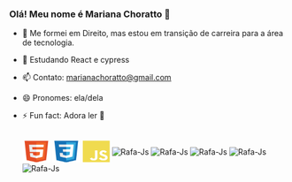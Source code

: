 ### Olá! Meu nome é Mariana Choratto 👋


- 🔭 Me formei em Direito, mas estou em transição de carreira para a área de tecnologia. 
- 🌱 Estudando React e cypress
- 📫 Contato: marianachoratto@gmail.com
- 😄 Pronomes: ela/dela
- ⚡ Fun fact: Adora ler 📖


  <div style="display: inline_block"><br>
    
  <img align="center" alt="Rafa-HTML" height="40" width="50" src="https://raw.githubusercontent.com/devicons/devicon/master/icons/html5/html5-original.svg">
  <img align="center" alt="Rafa-CSS" height="40" width="50" src="https://raw.githubusercontent.com/devicons/devicon/master/icons/css3/css3-original.svg">
  <img align="center" alt="Rafa-Js" height="40" width="50" src="https://raw.githubusercontent.com/devicons/devicon/master/icons/javascript/javascript-plain.svg">
  <img align="center" alt="Rafa-Js" height="40" width="50" src="https://cdn.jsdelivr.net/gh/devicons/devicon/icons/bootstrap/bootstrap-original.svg">
  <img align="center" alt="Rafa-Js" height="40" width="50" src="https://cdn.jsdelivr.net/gh/devicons/devicon/icons/nodejs/nodejs-original.svg">
  <img align="center" alt="Rafa-Js" height="40" width="50" src="https://cdn.jsdelivr.net/gh/devicons/devicon/icons/react/react-original-wordmark.svg">
  <img align="center" alt="Rafa-Js" height="40" width="50" src="https://cdn.jsdelivr.net/gh/devicons/devicon/icons/angularjs/angularjs-original.svg">
  <img align="center" alt="Rafa-Js" height="40" width="50" src="https://cdn.jsdelivr.net/gh/devicons/devicon/icons/python/python-original-wordmark.svg">
          
</div><br>
          
          
